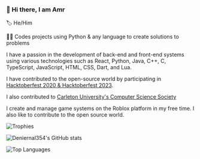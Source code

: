 ### 👋 Hi there, I am Amr

🏷️ He/Him

👨‍💻 Codes projects using Python & any language to create solutions to problems

I have a passion in the development of back-end and front-end systems using various technologies such as React, Python, Java, C++, C, TypeScript, JavaScript, HTML, CSS, Dart, and Lua. 

I have contributed to the open-source world by participating in [Hacktoberfest 2020 & Hacktoberfest 2023](https://hacktoberfest.com/).

I also contributed to [Carleton University's Computer Science Society](https://github.com/CarletonComputerScienceSociety)

I create and manage game systems on the Roblox platform in my free time. I also like to contribute to the open source world.

![Trophies](https://github-profile-trophy.vercel.app/?username=Deniernal354&column=5&margin-w=7&margin-h=7)

<!--! ## My Github Stats-->
![Deniernal354's GitHub stats](https://github-readme-stats-gray-eight-32.vercel.app/api?username=Deniernal354&count_private=true&show_icons=true&theme=default)

<!--! ## My Top Languages-->
![Top Languages](https://github-readme-stats-gray-eight-32.vercel.app/api/top-langs/?username=Deniernal354&layout=compact,github-readme-stats&theme=default)

<!--
**Deniernal354/Deniernal354** is a ✨ _special_ ✨ repository because its `README.md` (this file) appears on your GitHub profile.

Here are some ideas to get you started:

- 🔭 I’m currently working on ...
- 🌱 I’m currently learning ...
- 👯 I’m looking to collaborate on ...
- 🤔 I’m looking for help with ...
- 💬 Ask me about ...
- 📫 How to reach me: ...
- 😄 Pronouns: ...
- ⚡ Fun fact: ...
-->
